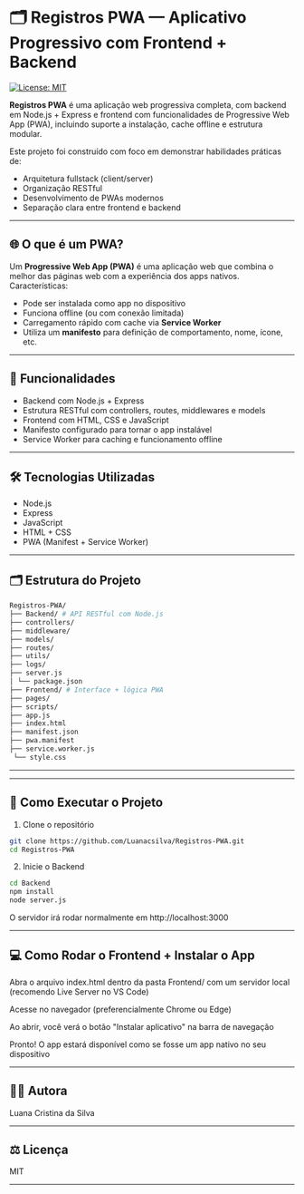 # 🗂️ Registros PWA — Aplicativo Progressivo com Frontend + Backend

[![License: MIT](https://img.shields.io/badge/License-MIT-green.svg)](LICENSE)


**Registros PWA** é uma aplicação web progressiva completa, com backend em Node.js + Express e frontend com funcionalidades de Progressive Web App (PWA), incluindo suporte a instalação, cache offline e estrutura modular.

Este projeto foi construído com foco em demonstrar habilidades práticas de:
- Arquitetura fullstack (client/server)
- Organização RESTful
- Desenvolvimento de PWAs modernos
- Separação clara entre frontend e backend

---

## 🌐 O que é um PWA?

Um **Progressive Web App (PWA)** é uma aplicação web que combina o melhor das páginas web com a experiência dos apps nativos.  
Características:
- Pode ser instalada como app no dispositivo
- Funciona offline (ou com conexão limitada)
- Carregamento rápido com cache via **Service Worker**
- Utiliza um **manifesto** para definição de comportamento, nome, ícone, etc.

---

## 🚀 Funcionalidades

- Backend com Node.js + Express
- Estrutura RESTful com controllers, routes, middlewares e models
- Frontend com HTML, CSS e JavaScript
- Manifesto configurado para tornar o app instalável
- Service Worker para caching e funcionamento offline

---

## 🛠️ Tecnologias Utilizadas

- Node.js
- Express
- JavaScript
- HTML + CSS
- PWA (Manifest + Service Worker)

---

## 🗂 Estrutura do Projeto

```bash
Registros-PWA/
├── Backend/ # API RESTful com Node.js 
├── controllers/ 
├── middleware/ 
├── models/ 
├── routes/ 
├── utils/ 
├── logs/
├── server.js
│ └── package.json 
├── Frontend/ # Interface + lógica PWA 
├── pages/ 
├── scripts/ 
├── app.js 
├── index.html
├── manifest.json 
├── pwa.manifest 
├── service.worker.js 
 └── style.css
```
---


---

## 🧪 Como Executar o Projeto

1. Clone o repositório

```bash
git clone https://github.com/Luanacsilva/Registros-PWA.git
cd Registros-PWA
```

2. Inicie o Backend
   
```bash
cd Backend
npm install
node server.js
```
O servidor irá rodar normalmente em http://localhost:3000

---

## 💻 Como Rodar o Frontend + Instalar o App

Abra o arquivo index.html dentro da pasta Frontend/ com um servidor local (recomendo Live Server no VS Code)

Acesse no navegador (preferencialmente Chrome ou Edge)

Ao abrir, você verá o botão "Instalar aplicativo" na barra de navegação

Pronto! O app estará disponível como se fosse um app nativo no seu dispositivo

---

## 👩‍💻 Autora

Luana Cristina da Silva

---

## ⚖️ Licença

MIT 

---






